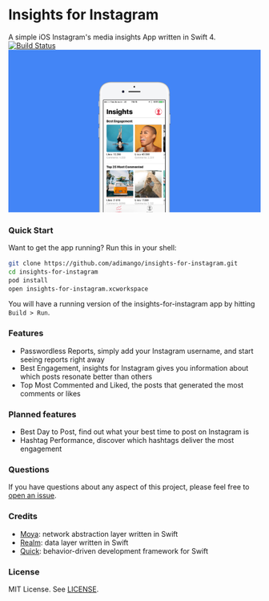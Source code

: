 # Insights for Instagram
A simple iOS Instagram's media insights App written in Swift 4.
[![Build Status](https://travis-ci.org/adimango/insights-for-instagram.svg?branch=master)](https://travis-ci.org/adimango/insights-for-instagram)
![](screenshots/app-github-header.png)

### Quick Start

Want to get the app running? Run this in your shell:

```sh
git clone https://github.com/adimango/insights-for-instagram.git
cd insights-for-instagram
pod install
open insights-for-instagram.xcworkspace
```

You will have a running version of the insights-for-instagram app by hitting `Build > Run`.

### Features

* Passwordless Reports, simply add your Instagram username, and start seeing reports right away
* Best Engagement, insights for Instagram gives you information about which posts resonate better than others
* Top Most Commented and Liked, the posts that generated the most comments or likes

### Planned features

* Best Day to Post, find out what your best time to post on Instagram is
* Hashtag Performance, discover which hashtags deliver the most engagement

### Questions

If you have questions about any aspect of this project, please feel free to
[open an issue](https://github.com/adimango/insights-for-instagram/issues/new).

### Credits

- [Moya][]: network abstraction layer written in Swift
- [Realm][]: data layer written in Swift
- [Quick][]: behavior-driven development framework for Swift

### License

MIT License. See [LICENSE](LICENSE).

[Moya]:https://github.com/Moya/Moya
[Realm]:https://realm.io/docs/swift/latest/
[Quick]:https://github.com/Quick/Quick

